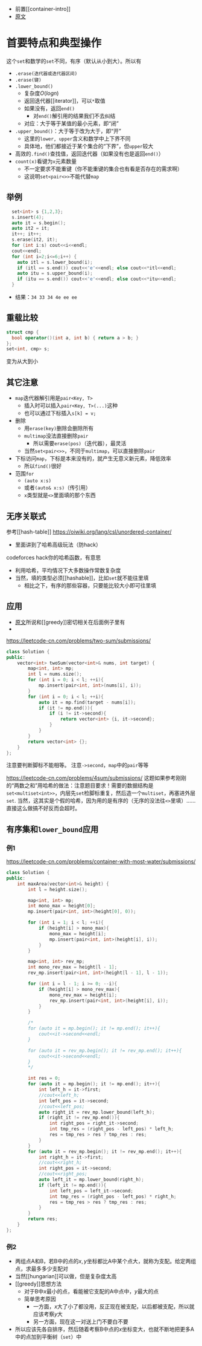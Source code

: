 - 前置[[container-intro]]
- [原文](https://oiwiki.org/lang/csl/associative-container/)
# 首要特点和典型操作
这个`set`和数学的`set`不同，有序（默认从小到大）。所以有
- `.erase(迭代器或迭代器区间)`
- `.erase(键)`
- `.lower_bound()`
  - 复杂度$O(logn)$
  - 返回迭代器[[iterator]]，可以`*`取值
  - 如果没有，返回`end()`
    - 对`end()`解引用的结果我们不去纠结
  - 对应：大于等于某值的最小元素，即“闭”
- `.upper_bound()`：大于等于改为大于，即“开”
  - 这里的`lower, upper`含义和数学中上下界不同
  - 具体地，他们都接近于某个集合的“下界”，但`upper`较大
- 高效的`.find()`查找值，返回迭代器（如果没有也是返回`end()`）
- `count(x)`看键为`x`元素数量
  - 不一定要求不能重键（你不能重键的集合也有看是否存在的需求啊）
  - 这说明`set<pair<>>`不能代替`map`
## 举例
```cpp
  set<int> s {1,2,3};
  s.insert(4);
  auto it = s.begin();
  auto it2 = it;
  it++; it++;
  s.erase(it2, it);
  for (int i:s) cout<<i<<endl;
  cout<<endl;
  for (int i=2;i<=6;i++) {
    auto itl = s.lower_bound(i);
    if (itl == s.end()) cout<<'e'<<endl; else cout<<*itl<<endl;
    auto itu = s.upper_bound(i);
    if (itu == s.end()) cout<<'e'<<endl; else cout<<*itu<<endl;
  }
```
- 结果：`34 33 34 4e ee ee`
## 重载比较
```cpp
struct cmp {
  bool operator()(int a, int b) { return a > b; }
};
set<int, cmp> s;
```
变为从大到小
## 其它注意
- `map`迭代器解引用是`pair<Key, T>`
  - 插入时可以插入`pair<Key, T>(...)`这种
  - 也可以通过下标插入`s[k] = v;`
- 删除
    - 用`erase(key)`删除会删除所有
    - `multimap`没法直接删除`pair`
      - 所以需要`erase(pos)`（迭代器），最灵活
    - 当然`set<pair<>>`，不同于`multimap`，可以直接删除`pair`
- 下标访问`map`，下标是本来没有的，就产生无意义新元素，降低效率
  - 所以`find()`很好
- 范围`for`
  - `(auto x:s)`
  - 或者`(auto& x:s)`（传引用）
  - `x`类型就是`<>`里面填的那个东西
## 无序关联式
参考[[hash-table]]
https://oiwiki.org/lang/csl/unordered-container/
- 里面讲到了哈希高级玩法（防hack）

codeforces hack你的哈希函数，有意思
- 利用哈希，平均情况下大多数操作常数复杂度
- 当然，填的类型必须[[hashable]]，比如`set`就不能往里填
  - 相比之下，有序的那些容器，只要能比较大小即可往里填
## 应用
- [原文](https://oiwiki.org/lang/csl/associative-container/)所说和[[greedy]]密切相关在后面例子里有
- 
https://leetcode-cn.com/problems/two-sum/submissions/
```cpp
class Solution {
public:
    vector<int> twoSum(vector<int>& nums, int target) {
        map<int, int> mp;
        int l = nums.size();
        for (int i = 0; i < l; ++i){
            mp.insert(pair<int, int>(nums[i], i));
        }
        for (int i = 0; i < l; ++i){
            auto it = mp.find(target - nums[i]);
            if (it != mp.end()){
                if (i != it->second){
                    return vector<int> {i, it->second};
                }
            }
        }
        return vector<int> {};
    }
};
```
注意要判断脚标不能相等。
注意`->second`，`map`中的`pair`等等

https://leetcode-cn.com/problems/4sum/submissions/
这题如果参考刚刚的“两数之和”用哈希的做法：注意题目要求！需要的数据结构是`set<multiset<int>>`，内层先`set`检脚标重复，然后造一个`multiset`，再塞进外层`set`.
当然，这其实是个假的哈希，因为用的是有序的（无序的没法往`<>`里填）……直接这么做搞不好反而会超时。
## 有序集和`lower_bound`应用
### 例1
https://leetcode-cn.com/problems/container-with-most-water/submissions/
```cpp
class Solution {
public:
    int maxArea(vector<int>& height) {
        int l = height.size();

        map<int, int> mp;
        int mono_max = height[0];
        mp.insert(pair<int, int>(height[0], 0));

        for (int i = 1; i < l; ++i){
            if (height[i] > mono_max){
                mono_max = height[i];
                mp.insert(pair<int, int>(height[i], i));
            }
        }

        map<int, int> rev_mp;
        int mono_rev_max = height[l - 1];
        rev_mp.insert(pair<int, int>(height[l - 1], l - 1));

        for (int i = l - 1; i >= 0; --i){
            if (height[i] > mono_rev_max){
                mono_rev_max = height[i];
                rev_mp.insert(pair<int, int>(height[i], i));
            }
        }

        /*
        for (auto it = mp.begin(); it != mp.end(); it++){
            cout<<it->second<<endl;
        }

        for (auto it = rev_mp.begin(); it != rev_mp.end(); it++){
            cout<<it->second<<endl;
        }
        */

        int res = 0;
        for (auto it = mp.begin(); it != mp.end(); it++){
            int left_h = it->first;
            //cout<<left_h;
            int left_pos = it->second;
            //cout<<left_pos;
            auto right_it = rev_mp.lower_bound(left_h);
            if (right_it != rev_mp.end()){
                int right_pos = right_it->second;
                int tmp_res = (right_pos - left_pos) * left_h;
                res = tmp_res > res ? tmp_res : res;
            }
        }
        for (auto it = rev_mp.begin(); it != rev_mp.end(); it++){
            int right_h = it->first;
            //cout<<right_h;
            int right_pos = it->second;
            //cout<<right_pos;
            auto left_it = mp.lower_bound(right_h);
            if (left_it != mp.end()){
                int left_pos = left_it->second;
                int tmp_res = (right_pos - left_pos) * right_h;
                res = tmp_res > res ? tmp_res : res;
            }
        }
        return res;
    }
};
```
### 例2
- 两组点A和B，若B中的点的$x,y$坐标都比A中某个点大，就称为支配。给定两组点，求最多多少支配对
- 当然[[hungarian]]可以做，但是复杂度太高
- [[greedy]]思想方法
  - 对于B中$x$最小的点，看能被它支配的A中点中，$y$最大的点
  - 简单思考原因
    - 一方面，$x$大了小了都没用，反正现在被支配，以后都被支配，所以就应该考察$y$大
    - 另一方面，现在这一对送上门不要白不要
- 所以应该先各自排序，然后随着考察B中点的$x$坐标变大，也就不断地把更多A中的点加到平衡树（`set`）中